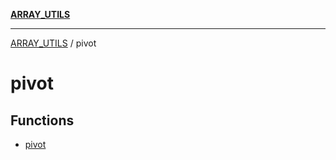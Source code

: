 [**ARRAY_UTILS**](../README.md)

***

[ARRAY_UTILS](../README.md) / pivot

# pivot

## Functions

- [pivot](functions/pivot.md)
